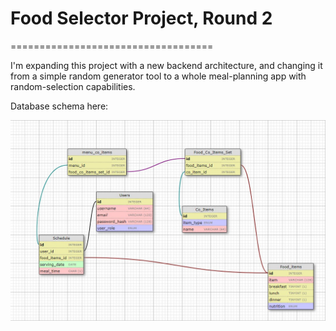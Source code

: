 # Food Selector Project, Round 2

===================================

I'm expanding this project with a new backend architecture, and changing it from a simple random generator tool to a whole meal-planning app with random-selection capabilities.

Database schema here: 

![database schema](er_diagram.jpg)